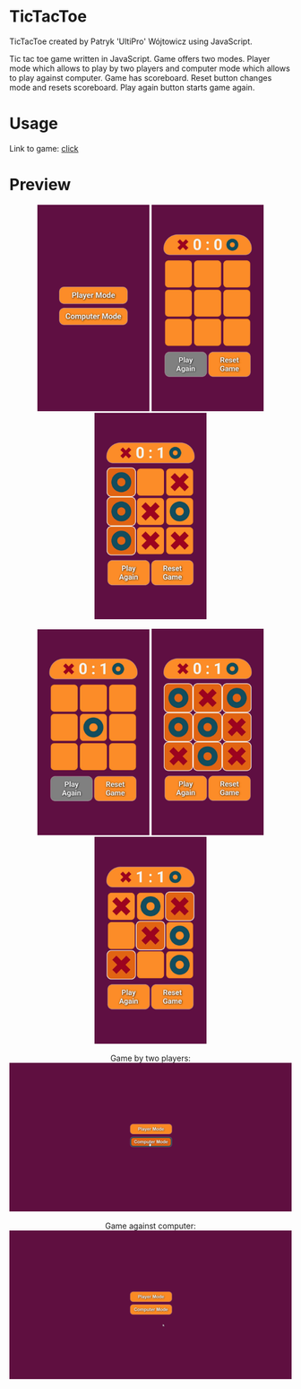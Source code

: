 # TicTacToe
TicTacToe created by Patryk 'UltiPro' Wójtowicz using JavaScript.

Tic tac toe game written in JavaScript. Game offers two modes. Player mode which allows to play by two players and computer mode which allows to play against computer. Game has scoreboard. Reset button changes mode and resets scoreboard. Play again button starts game again.

# Usage

Link to game: [click](https://ultipro.github.io/TicTacToe/)

# Preview

<p align="center">
    <img src="./screenshots/Game1.jpg" alt="Game preview 1" width="200">
    <img src="./screenshots/Game2.jpg" alt="Game preview 2" width="200">
    <img src="./screenshots/Game3.jpg" alt="Game preview 3" width="200">
</p>

<p align="center">
    <img src="./screenshots/Game4.jpg" alt="Game preview 4" width="200">
    <img src="./screenshots/Game5.jpg" alt="Game preview 5" width="200">
    <img src="./screenshots/Game6.jpg" alt="Game preview 6" width="200">
</p>

<p align="center">
    Game by two players:
    <img src="./screenshots/GameComputer.gif" alt="Game player preview">
</p>

<p align="center">
    Game against computer:
    <img src="./screenshots/GamePlayer.gif" alt="Game computer preview">
</p>
